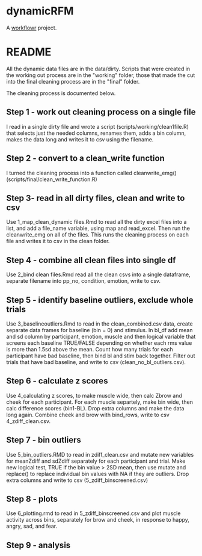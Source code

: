 # dynamicRFM

A [workflowr][] project.

[workflowr]: https://github.com/jdblischak/workflowr


# README

All the dynamic data files are in the data/dirty. Scripts that were created in the working out process are in the "working" folder, those that made the cut into the final cleaning process are in the "final" folder. 

The cleaning process is documented below. 

## Step 1 - work out cleaning process on a single file

I read in a single dirty file and wrote a script (scripts/working/clean1file.R) that selects just the needed columns, renames them, adds a bin column, makes the data long and writes it to csv using the filename. 

## Step 2 - convert to a clean_write function

I turned the cleaning process into a function called cleanwrite_emg() (scripts/final/clean_write_function.R)

## Step 3- read in all dirty files, clean and write to csv

Use 1_map_clean_dynamic files.Rmd to read all the dirty excel files into a list, and add a file_name variable, using map and read_excel. Then run the cleanwrite_emg on all of the files. This runs the cleaning process on each file and writes it to csv in the clean folder. 

## Step 4 - combine all clean files into single df

Use 2_bind clean files.Rmd read all the clean csvs into a single dataframe, separate filename into pp_no, condition, emotion, write to csv. 

## Step 5 - identify baseline outliers, exclude whole trials

Use 3_baselineoutliers.Rmd to read in the clean_combined.csv data, create separate data frames for baseline (bin = 0) and stimulus. In bl_df add mean and sd column by participant, emotion, muscle and then logical variable that screens each baseline TRUE/FALSE depending on whether each rms value is more than 1.5sd above the mean. Count how many trials for each participant have bad baseline, then bind bl and stim back together. Filter out trials that have bad baseline, and write to csv (clean_no_bl_outliers.csv). 

## Step 6 - calculate z scores

Use 4_calculating z scores, to make muscle wide, then calc Zbrow and cheek for each participant. For each muscle separtely, make bin wide, then calc difference scores (bin1-BL). Drop extra columns and make the data long again. Combine cheek and brow with bind_rows, write to csv 4_zdiff_clean.csv. 

## Step 7 - bin outliers

Use 5_bin_outliers.RMD to read in zdiff_clean.csv and mutate new variables for meanZdiff and sdZdiff separately for each participant and trial. Make new logical test, TRUE if the bin value > 2SD mean, then use mutate and replace() to replace individual bin values with NA if they are outliers. Drop extra columns and write to csv (5_zdiff_binscreened.csv)

## Step 8 - plots

Use 6_plotting.rmd to read in 5_zdiff_binscreened.csv and plot muscle activity across bins, separately for brow and cheek, in response to happy, angry, sad, and fear.

## Step 9 - analysis


